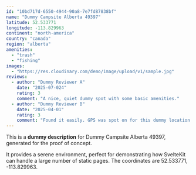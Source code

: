 ```yaml
---
id: "10bd717d-6550-4944-90a8-7e7fd87838bf"
name: "Dummy Campsite Alberta 49397"
latitude: 52.533771
longitude: -113.829963
continent: "north-america"
country: "canada"
region: "alberta"
amenities:
  - "trash"
  - "fishing"
images:
  - "https://res.cloudinary.com/demo/image/upload/v1/sample.jpg"
reviews:
  - author: "Dummy Reviewer A"
    date: "2025-07-024"
    rating: 3
    comment: "A nice, quiet dummy spot with some basic amenities."
  - author: "Dummy Reviewer B"
    date: "2025-04-01"
    rating: 3
    comment: "Found it easily. GPS was spot on for this dummy location."
---
```


This is a **dummy description** for Dummy Campsite Alberta 49397, generated for the proof of concept.

It provides a serene environment, perfect for demonstrating how SvelteKit can handle a large number of static pages. The coordinates are 52.533771, -113.829963.
